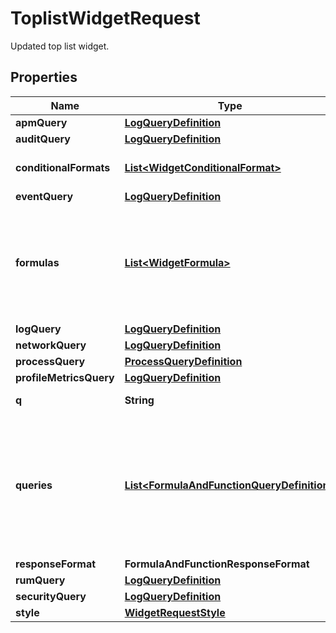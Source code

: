 # ToplistWidgetRequest

Updated top list widget.

## Properties

| Name                    | Type                                                                                      | Description                                                                                               | Notes      |
| ----------------------- | ----------------------------------------------------------------------------------------- | --------------------------------------------------------------------------------------------------------- | ---------- |
| **apmQuery**            | [**LogQueryDefinition**](LogQueryDefinition.md)                                           |                                                                                                           | [optional] |
| **auditQuery**          | [**LogQueryDefinition**](LogQueryDefinition.md)                                           |                                                                                                           | [optional] |
| **conditionalFormats**  | [**List&lt;WidgetConditionalFormat&gt;**](WidgetConditionalFormat.md)                     | List of conditional formats.                                                                              | [optional] |
| **eventQuery**          | [**LogQueryDefinition**](LogQueryDefinition.md)                                           |                                                                                                           | [optional] |
| **formulas**            | [**List&lt;WidgetFormula&gt;**](WidgetFormula.md)                                         | List of formulas that operate on queries. **This feature is currently in beta.**                          | [optional] |
| **logQuery**            | [**LogQueryDefinition**](LogQueryDefinition.md)                                           |                                                                                                           | [optional] |
| **networkQuery**        | [**LogQueryDefinition**](LogQueryDefinition.md)                                           |                                                                                                           | [optional] |
| **processQuery**        | [**ProcessQueryDefinition**](ProcessQueryDefinition.md)                                   |                                                                                                           | [optional] |
| **profileMetricsQuery** | [**LogQueryDefinition**](LogQueryDefinition.md)                                           |                                                                                                           | [optional] |
| **q**                   | **String**                                                                                | Widget query.                                                                                             | [optional] |
| **queries**             | [**List&lt;FormulaAndFunctionQueryDefinition&gt;**](FormulaAndFunctionQueryDefinition.md) | List of queries that can be returned directly or used in formulas. **This feature is currently in beta.** | [optional] |
| **responseFormat**      | **FormulaAndFunctionResponseFormat**                                                      |                                                                                                           | [optional] |
| **rumQuery**            | [**LogQueryDefinition**](LogQueryDefinition.md)                                           |                                                                                                           | [optional] |
| **securityQuery**       | [**LogQueryDefinition**](LogQueryDefinition.md)                                           |                                                                                                           | [optional] |
| **style**               | [**WidgetRequestStyle**](WidgetRequestStyle.md)                                           |                                                                                                           | [optional] |
